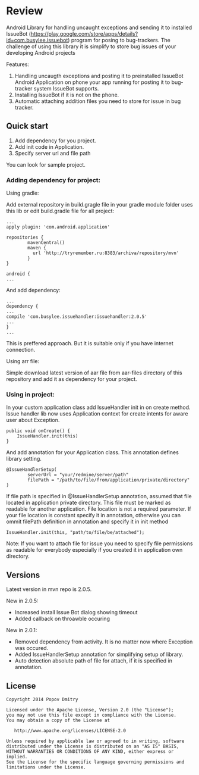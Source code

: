 # Review
Android Library for handling uncaught exceptions and sending it to installed IssueBot (https://play.google.com/store/apps/details?id=com.busylee.issuebot) program for posing to bug-trackers. The challenge of using this library it is simplify to store bug issues of your developing Android projects 

Features:

1. Handling uncaugth exceptions and posting it to preinstalled IssueBot Android Application on phone your app running for posting it to bug-tracker system IssueBot supports.
2. Installing IssueBot if it is not on the phone.
3. Automatic attaching addition files you need to store for issue in bug tracker.

## Quick start

1. Add dependency for you project.
2. Add init code in Application.
3. Specify server url and file path

You can look for sample project.

### Adding dependency for project:

Using gradle:

Add external repository in build.gragle file in your gradle module folder uses this lib or edit build.gradle file for all project:

    ...
    apply plugin: 'com.android.application'
    
    repositories {
            mavenCentral()
            maven {
              url 'http://tryremember.ru:8383/archiva/repository/mvn'
            }
    }
    
    android {
    ...
    

And add dependency:

    ...
    dependency {
    ...
    compile 'com.busylee.issuehandler:issuehandler:2.0.5'
    ...
    }
    ...

This is preffered approach. But it is suitable only if you have internet connection.

Using arr file:

Simple download latest version of aar file from aar-files directory of this repository and add it as dependency for your project.

### Using in project:
In your custom application class add IssueHandler init in on create method. Issue handler lib now uses Application context for create intents for aware user about Exception.

    public void onCreate() {
        IssueHandler.init(this)
    }
    
And add annotation for your Application class. This annotation defines library setting.

    @IssueHandlerSetup(
            serverUrl = "your/redmine/server/path"
            filePath = "/path/to/file/from/application/private/directory"
    )

If file path is specified in @IssueHandlerSetup annotation, assumed that file located in application private directory. This file must be marked as readable for another application.
File location is not a required parameter. If your file location is constant specify it in annotation, otherwise you can ommit filePath definition in annotation and specify it in init method

    IssueHandler.init(this, "path/to/file/be/attached");

Note: If you want to attach file for issue you need to specify file permissions as readable for everybody especially if you created it in application own directory.

## Versions
Latest version in mvn repo is 2.0.5.

New in 2.0.5:
- Increased install Issue Bot dialog showing timeout
- Added callback on throawble occuring

New in 2.0.1:
- Removed dependency from activity. It is no matter now where Exception was occured.
- Added IssueHandlerSetup annotation for simplifying setup of library.
- Auto detection absolute path of file for attach, if it is specified in annotation.

## License

    Copyright 2014 Popov Dmitry
    
    Licensed under the Apache License, Version 2.0 (the "License");
    you may not use this file except in compliance with the License.
    You may obtain a copy of the License at
    
       http://www.apache.org/licenses/LICENSE-2.0
    
    Unless required by applicable law or agreed to in writing, software
    distributed under the License is distributed on an "AS IS" BASIS,
    WITHOUT WARRANTIES OR CONDITIONS OF ANY KIND, either express or implied.
    See the License for the specific language governing permissions and
    limitations under the License.
